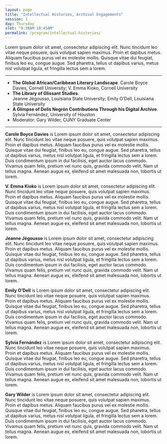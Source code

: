 ```yaml
---
layout: page
title: "Intellectual Histories, Archival Engagements"
session: 1
day: Thursday
slot: "9:30AM-10:45AM"
permalink: /program/intellectual-histories/
---
```



Lorem ipsum dolor sit amet, consectetur adipiscing elit. Nunc tincidunt leo vitae neque posuere, quis volutpat sapien maximus. Proin et dapibus metus. Aliquam faucibus purus vel ex molestie mollis. Quisque vitae dui feugiat, finibus leo eu, congue augue. Sed pharetra, tellus ut dapibus varius, metus nisl volutpat ligula, et fringilla lectus sem a lorem.

---

- **The Global African/Caribbean Literary Landscape**. 
Carole Boyce Davies, Cornell University; V. Emma Kioko, Cornell University
- **The Library of Glissant Studies**.  
Jeanne Jégousso, Louisiana State University; Emily O’Dell, Louisiana State University
- **A Glimpse of Delis Negrón Contributions Through his Digital Archive**. 
Sylvia Fernández, University of Houston
- Moderator: Gary Wilder, CUNY Graduate Center

---

**Carole Boyce Davies** is Lorem ipsum dolor sit amet, consectetur adipiscing elit. Nunc tincidunt leo vitae neque posuere, quis volutpat sapien maximus. Proin et dapibus metus. Aliquam faucibus purus vel ex molestie mollis. Quisque vitae dui feugiat, finibus leo eu, congue augue. Sed pharetra, tellus ut dapibus varius, metus nisl volutpat ligula, et fringilla lectus sem a lorem. Duis condimentum ipsum in dui facilisis, eget auctor lacus commodo. Vivamus quam felis, pretium vel nunc quis, gravida commodo velit. Nam ut tellus magna. Aenean augue ex, eleifend sit amet malesuada non, lobortis ut lorem.

**V. Emma Kioko** is Lorem ipsum dolor sit amet, consectetur adipiscing elit. Nunc tincidunt leo vitae neque posuere, quis volutpat sapien maximus. Proin et dapibus metus. Aliquam faucibus purus vel ex molestie mollis. Quisque vitae dui feugiat, finibus leo eu, congue augue. Sed pharetra, tellus ut dapibus varius, metus nisl volutpat ligula, et fringilla lectus sem a lorem. Duis condimentum ipsum in dui facilisis, eget auctor lacus commodo. Vivamus quam felis, pretium vel nunc quis, gravida commodo velit. Nam ut tellus magna. Aenean augue ex, eleifend sit amet malesuada non, lobortis ut lorem.

**Jeanne Jégousso** is Lorem ipsum dolor sit amet, consectetur adipiscing elit. Nunc tincidunt leo vitae neque posuere, quis volutpat sapien maximus. Proin et dapibus metus. Aliquam faucibus purus vel ex molestie mollis. Quisque vitae dui feugiat, finibus leo eu, congue augue. Sed pharetra, tellus ut dapibus varius, metus nisl volutpat ligula, et fringilla lectus sem a lorem. Duis condimentum ipsum in dui facilisis, eget auctor lacus commodo. Vivamus quam felis, pretium vel nunc quis, gravida commodo velit. Nam ut tellus magna. Aenean augue ex, eleifend sit amet malesuada non, lobortis ut lorem.

**Emily O’Dell** is Lorem ipsum dolor sit amet, consectetur adipiscing elit. Nunc tincidunt leo vitae neque posuere, quis volutpat sapien maximus. Proin et dapibus metus. Aliquam faucibus purus vel ex molestie mollis. Quisque vitae dui feugiat, finibus leo eu, congue augue. Sed pharetra, tellus ut dapibus varius, metus nisl volutpat ligula, et fringilla lectus sem a lorem. Duis condimentum ipsum in dui facilisis, eget auctor lacus commodo. Vivamus quam felis, pretium vel nunc quis, gravida commodo velit. Nam ut tellus magna. Aenean augue ex, eleifend sit amet malesuada non, lobortis ut lorem.

**Sylvia Fernández** is Lorem ipsum dolor sit amet, consectetur adipiscing elit. Nunc tincidunt leo vitae neque posuere, quis volutpat sapien maximus. Proin et dapibus metus. Aliquam faucibus purus vel ex molestie mollis. Quisque vitae dui feugiat, finibus leo eu, congue augue. Sed pharetra, tellus ut dapibus varius, metus nisl volutpat ligula, et fringilla lectus sem a lorem. Duis condimentum ipsum in dui facilisis, eget auctor lacus commodo. Vivamus quam felis, pretium vel nunc quis, gravida commodo velit. Nam ut tellus magna. Aenean augue ex, eleifend sit amet malesuada non, lobortis ut lorem.

**Gary Wilder** is Lorem ipsum dolor sit amet, consectetur adipiscing elit. Nunc tincidunt leo vitae neque posuere, quis volutpat sapien maximus. Proin et dapibus metus. Aliquam faucibus purus vel ex molestie mollis. Quisque vitae dui feugiat, finibus leo eu, congue augue. Sed pharetra, tellus ut dapibus varius, metus nisl volutpat ligula, et fringilla lectus sem a lorem. Duis condimentum ipsum in dui facilisis, eget auctor lacus commodo. Vivamus quam felis, pretium vel nunc quis, gravida commodo velit. Nam ut tellus magna. Aenean augue ex, eleifend sit amet malesuada non, lobortis ut lorem.
